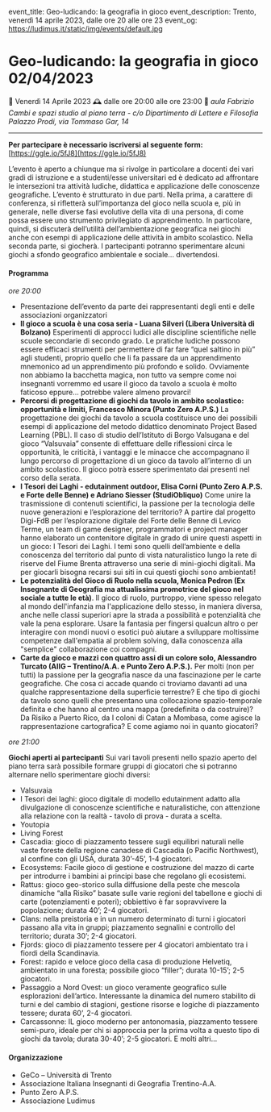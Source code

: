event_title: Geo-ludicando: la geografia in gioco
event_description: Trento, venerdì 14 aprile 2023, dalle ore 20 alle ore 23
event_og: https://ludimus.it/static/img/events/default.jpg

# Geo-ludicando: la geografia in gioco 02/04/2023

📅 Venerdì 14 Aprile 2023
🕰 dalle ore 20:00 alle ore 23:00
📍 _aula Fabrizio Cambi e spazi studio al piano terra - c/o Dipartimento di Lettere e Filosofia Palazzo Prodi, via Tommaso Gar, 14_

---

**Per partecipare è necessario iscriversi al seguente form:** [https://ggle.io/5fJ8](https://ggle.io/5fJ8)

L’evento è aperto a chiunque ma si rivolge in particolare a docenti dei vari gradi di istruzione e a studenti/esse universitari ed è dedicato ad affrontare le intersezioni tra attività ludiche, didattica e applicazione delle conoscenze geografiche.
L’evento è strutturato in due parti. Nella prima, a carattere di conferenza, si rifletterà sull’importanza del gioco nella scuola e, più in generale, nelle diverse fasi evolutive della vita di una persona, di come possa essere uno strumento privilegiato di apprendimento.
In particolare, quindi, si discuterà dell’utilità dell’ambientazione geografica nei giochi anche con esempi di applicazione delle attività in ambito scolastico.
Nella seconda parte, si giocherà. I partecipanti potranno sperimentare alcuni giochi a sfondo geografico ambientale e sociale… divertendosi.

#### Programma

_ore 20:00_

- Presentazione dell’evento da parte dei rappresentanti degli enti e delle associazioni organizzatori
- **Il gioco a scuola è una cosa seria - Luana Silveri (Libera Università di Bolzano)**
Esperimenti di approcci ludici alle discipline scientifiche nelle scuole secondarie di secondo grado. Le pratiche ludiche possono essere efficaci strumenti per permettere di far fare “quel saltino in più” agli studenti, proprio quello che li fa passare da un apprendimento mnemonico ad un apprendimento più profondo e solido. Ovviamente non abbiamo la bacchetta magica, non tutto va sempre come noi insegnanti vorremmo ed usare il gioco da tavolo a scuola è molto faticoso eppure… potrebbe valere almeno provarci!
- **Percorsi di progettazione di giochi da tavolo in ambito scolastico: opportunità e limiti, Francesco Minora (Punto Zero A.P.S.)** La progettazione dei giochi da tavolo a scuola costituisce uno dei possibili esempi di applicazione del metodo didattico denominato Project Based Learning (PBL). Il caso di studio dell’Istituto di Borgo Valsugana e del gioco “Valsuvaia” consente di effettuare delle riflessioni circa le opportunità, le criticità, i vantaggi e le minacce che accompagnano il lungo percorso di progettazione di un gioco da tavolo all’interno di un ambito scolastico. Il gioco potrà essere sperimentato dai presenti nel corso della serata.
- **I Tesori dei Laghi - edutainment outdoor, Elisa Corni (Punto Zero A.P.S. e Forte delle Benne) e Adriano Siesser (StudiObliquo)** Come unire la trasmissione di contenuti scientifici, la passione per la tecnologia delle nuove generazioni e l’esplorazione del territorio? A partire dal progetto Digi-FdB per l’esplorazione digitale del Forte delle Benne di Levico Terme, un team di game designer, programmatori e project manager hanno elaborato un contenitore digitale in grado di unire questi aspetti in un gioco: I Tesori dei Laghi. I temi sono quelli dell’ambiente e della conoscenza del territorio dal punto di vista naturalistico lungo la rete di riserve del Fiume Brenta attraverso una serie di mini-giochi digitali. Ma per giocarli bisogna recarsi sui siti in cui questi giochi sono ambientati!
- **Le potenzialità del Gioco di Ruolo nella scuola, Monica Pedron (Ex Insegnante di Geografia ma attualissima promotrice del gioco nel sociale a tutte le età)**. Il gioco di ruolo, purtroppo, viene spesso relegato al mondo dell'infanzia ma l'applicazione dello stesso, in maniera diversa, anche nelle classi superiori apre la strada a possibilità e potenzialità che vale la pena esplorare. Usare la fantasia per fingersi qualcun altro o per interagire con mondi nuovi o esotici può aiutare a sviluppare moltissime competenze dall'empatia al problem solving, dalla conoscenza alla "semplice" collaborazione coi compagni.
- **Carte da gioco e mazzi con quattro assi di un colore solo, Alessandro Turcato (AIIG – Trentino/A.A. e Punto Zero A.P.S.).** Per molti (non per tutti) la passione per la geografia nasce da una fascinazione per le carte geografiche. Che cosa ci accade quando ci troviamo davanti ad una qualche rappresentazione della superficie terrestre? E che tipo di giochi da tavolo sono quelli che presentano una collocazione spazio-temporale definita e che hanno al centro una mappa (predefinita o da costruire)? Da Risiko a Puerto Rico, da I coloni di Catan a Mombasa, come agisce la rappresentazione cartografica? E come agiamo noi in quanto giocatori?

_ore 21:00_

**Giochi aperti ai partecipanti**
Sui vari tavoli presenti nello spazio aperto del piano terra sarà possibile formare gruppi di giocatori che si potranno alternare nello sperimentare giochi diversi:

- Valsuvaia
- I Tesori dei laghi: gioco digitale di modello edutainment adatto alla divulgazione di conoscenze scientifiche e naturalistiche, con attenzione alla relazione con la realtà - tavolo di prova - durata a scelta.
- Youtopia
- Living Forest
- Cascadia: gioco di piazzamento tessere sugli equilibri naturali nelle vaste foreste della regione canadese di Cascadia (o Pacific Northwest), al confine con gli USA, durata 30’-45’, 1-4 giocatori.
- Ecosystems: Facile gioco di gestione e costruzione del mazzo di carte per introdurre i bambini ai principi base che regolano gli ecosistemi.
- Rattus: gioco geo-storico sulla diffusione della peste che mescola dinamiche “alla Risiko” basate sulle varie regioni del tabellone e giochi di carte (potenziamenti e poteri); obbiettivo è far sopravvivere la popolazione; durata 40’; 2-4 giocatori.
- Clans: nella preistoria e in un numero determinato di turni i giocatori passano alla vita in gruppi; piazzamento segnalini e controllo del territorio; durata 30’; 2-4 giocatori.
- Fjords: gioco di piazzamento tessere per 4 giocatori ambientato tra i fiordi della Scandinavia.
- Forest: rapido e veloce gioco della casa di produzione Helvetiq, ambientato in una foresta; possibile gioco “filler”; durata 10-15’; 2-5 giocatori.
- Passaggio a Nord Ovest: un gioco veramente geografico sulle esplorazioni dell’artico. Interessante la dinamica del numero stabilito di turni e del cambio di stagioni, gestione risorse e logiche di piazzamento tessere; durata 60’, 2-4 giocatori.
- Carcassonne: IL gioco moderno per antonomasia, piazzamento tessere semi-puro, ideale per chi si approccia per la prima volta a questo tipo di giochi da tavola; durata 30-40’; 2-5 giocatori.
E molti altri...

#### Organizzazione

- GeCo – Università di Trento
- Associazione Italiana Insegnanti di Geografia Trentino-A.A.
- Punto Zero A.P.S.
- Associazione Ludimus
